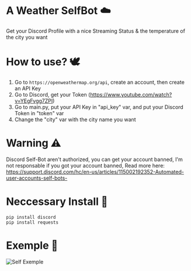 # A Weather SelfBot ☁️

Get your Discord Profile with a nice Streaming Status & the temperature of the city you want

# How to use? 🕊

1) Go to `https://openweathermap.org/api`, create an account, then create an API Key
2) Go to Discord, get your Token (https://www.youtube.com/watch?v=YEgFvgg7ZPI)
3) Go to main.py, put your API Key in "api_key" var, and put your Discord Token in "token" var
4) Change the "city" var with the city name you want

# Warning ⚠️
Discord Self-Bot aren't authorized, you can get your account banned,
I'm not responsable if you got your account banned,
Read more here: https://support.discord.com/hc/en-us/articles/115002192352-Automated-user-accounts-self-bots-

# Neccessary Install 🐢
```
pip install discord
pip install requests
```
# Exemple 👀

![Self Exemple](https://cdn.discordapp.com/attachments/808966514333057027/812022278178078720/Profile.PNG)

